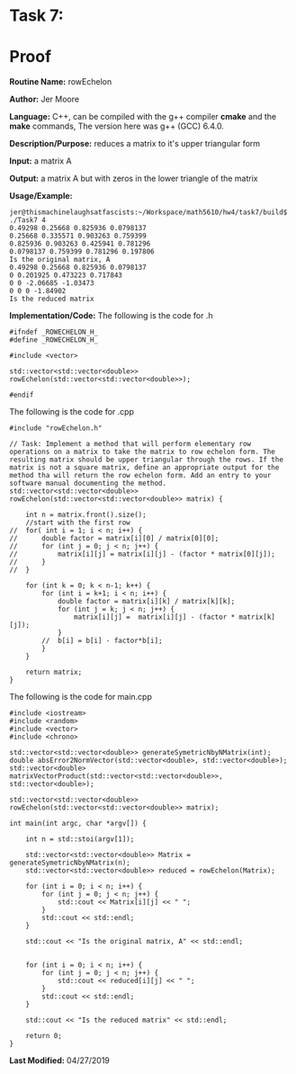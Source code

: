 # Task 7:

# Proof

**Routine Name:**         rowEchelon 

**Author:** Jer Moore

**Language:** C++, can be compiled with the g++ compiler **cmake** and the **make** commands, The version here was g++ (GCC) 6.4.0.

**Description/Purpose:** reduces a matrix to it's upper triangular form
 
**Input:**  a matrix A

**Output:** a matrix A but with zeros in the lower triangle of the matrix
 

**Usage/Example:**

	jer@thismachinelaughsatfascists:~/Workspace/math5610/hw4/task7/build$ ./Task7 4
	0.49298 0.25668 0.825936 0.0798137 
	0.25668 0.335571 0.903263 0.759399 
	0.825936 0.903263 0.425941 0.781296 
	0.0798137 0.759399 0.781296 0.197806 
	Is the original matrix, A
	0.49298 0.25668 0.825936 0.0798137 
	0 0.201925 0.473223 0.717843 
	0 0 -2.06685 -1.03473 
	0 0 0 -1.84902 
	Is the reduced matrix



**Implementation/Code:** The following is the code for .h

		
	#ifndef _ROWECHELON_H_
	#define _ROWECHELON_H_

	#include <vector>

	std::vector<std::vector<double>> rowEchelon(std::vector<std::vector<double>>); 

	#endif

The following is the code for .cpp



	#include "rowEchelon.h"

	// Task: Implement a method that will perform elementary row operations on a matrix to take the matrix to row echelon form. The resulting matrix should be upper triangular through the rows. If the matrix is not a square matrix, define an appropriate output for the method tha will return the row echelon form. Add an entry to your software manual documenting the method.
	std::vector<std::vector<double>> rowEchelon(std::vector<std::vector<double>> matrix) {
		
		int n = matrix.front().size();
		//start with the first row
	//	for( int i = 1; i < n; i++) {
	//		double factor = matrix[i][0] / matrix[0][0];
	//		for (int j = 0; j < n; j++) {
	//			matrix[i][j] = matrix[i][j] - (factor * matrix[0][j]);
	//		}
	//	}

		for (int k = 0; k < n-1; k++) {
			for (int i = k+1; i < n; i++) {
				double factor = matrix[i][k] / matrix[k][k];
				for (int j = k; j < n; j++) {
					matrix[i][j] =  matrix[i][j] - (factor * matrix[k][j]);
				}
			//	b[i] = b[i] - factor*b[i];
			}
		}

		return matrix;
	}


The following is the code for main.cpp


	#include <iostream>
	#include <random>
	#include <vector>
	#include <chrono>

	std::vector<std::vector<double>> generateSymetricNbyNMatrix(int);
	double absError2NormVector(std::vector<double>, std::vector<double>);
	std::vector<double> matrixVectorProduct(std::vector<std::vector<double>>, std::vector<double>);

	std::vector<std::vector<double>> rowEchelon(std::vector<std::vector<double>> matrix);

	int main(int argc, char *argv[]) {

		int n = std::stoi(argv[1]);
		
		std::vector<std::vector<double>> Matrix = generateSymetricNbyNMatrix(n);
		std::vector<std::vector<double>> reduced = rowEchelon(Matrix);
		
		for (int i = 0; i < n; i++) {
			for (int j = 0; j < n; j++) {
				std::cout << Matrix[i][j] << " ";
			}
			std::cout << std::endl;
		}
		
		std::cout << "Is the original matrix, A" << std::endl;


		for (int i = 0; i < n; i++) {
			for (int j = 0; j < n; j++) {
				std::cout << reduced[i][j] << " ";
			}
			std::cout << std::endl;
		}
		
		std::cout << "Is the reduced matrix" << std::endl;
		
		return 0;
	}


**Last Modified:** 04/27/2019

